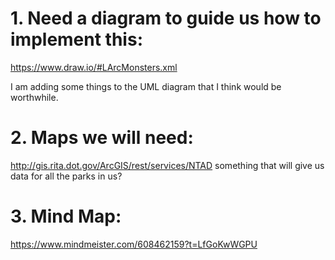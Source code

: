 # 1. Need a diagram to guide us how to implement this:

https://www.draw.io/#LArcMonsters.xml

I am adding some things to the UML diagram that I think would be worthwhile.

# 2. Maps we will need:
http://gis.rita.dot.gov/ArcGIS/rest/services/NTAD
something that will give us data for all the parks in us?

# 3. Mind Map:
https://www.mindmeister.com/608462159?t=LfGoKwWGPU
